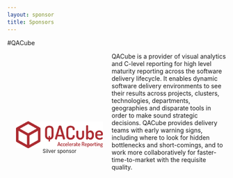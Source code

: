 ```yaml
---
layout: sponsor
title: Sponsors
---
```

#QACube
<div style="width:200px;float:left;padding:20px">
  <div style="height:200px;position:relative;">
    <img style="position: absolute; bottom: 0;width:200px" src="/images/sponsors/qacube.png" />
  </div>
  <div style="height:40px;text-align:center;font-size:82%;">Silver sponsor<br/></div>
</div>


QACube is a provider of visual analytics and C-level reporting for high level maturity reporting across the software delivery lifecycle. It enables dynamic software delivery environments to see their results across
projects, clusters, technologies, departments, geographies and disparate tools in order to make sound strategic decisions. QACube provides delivery teams with early warning signs, including where to look for hidden bottlenecks and short-comings, and to work more collaboratively for faster-time-to-market with the requisite quality.
